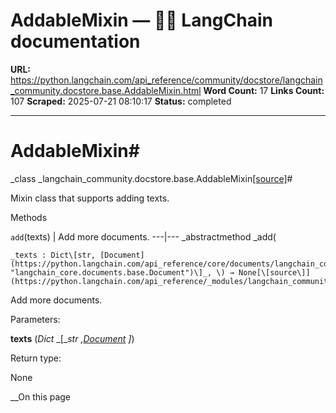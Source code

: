 # AddableMixin — 🦜🔗 LangChain  documentation

**URL:** https://python.langchain.com/api_reference/community/docstore/langchain_community.docstore.base.AddableMixin.html
**Word Count:** 17
**Links Count:** 107
**Scraped:** 2025-07-21 08:10:17
**Status:** completed

---

# AddableMixin\#

_class _langchain\_community.docstore.base.AddableMixin[\[source\]](https://python.langchain.com/api_reference/_modules/langchain_community/docstore/base.html#AddableMixin)\#     

Mixin class that supports adding texts.

Methods

`add`\(texts\) | Add more documents.   ---|---      _abstractmethod _add\(

    _texts : Dict\[str, [Document](https://python.langchain.com/api_reference/core/documents/langchain_core.documents.base.Document.html#langchain_core.documents.base.Document "langchain_core.documents.base.Document")\]_, \) → None[\[source\]](https://python.langchain.com/api_reference/_modules/langchain_community/docstore/base.html#AddableMixin.add)\#     

Add more documents.

Parameters:     

**texts** \(_Dict_ _\[__str_ _,_[_Document_](https://python.langchain.com/api_reference/core/documents/langchain_core.documents.base.Document.html#langchain_core.documents.base.Document "langchain_core.documents.base.Document") _\]_\)

Return type:     

None

__On this page